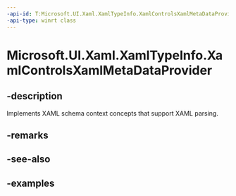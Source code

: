 ```yaml
---
-api-id: T:Microsoft.UI.Xaml.XamlTypeInfo.XamlControlsXamlMetaDataProvider
-api-type: winrt class
---
```


<!-- Class syntax.
public class XamlControlsXamlMetaDataProvider : IXamlMetadataProvider
-->

# Microsoft.UI.Xaml.XamlTypeInfo.XamlControlsXamlMetaDataProvider

## -description

Implements XAML schema context concepts that support XAML parsing.

## -remarks

## -see-also

## -examples

